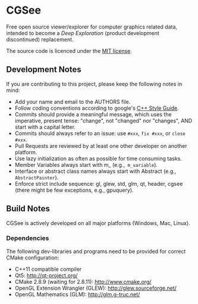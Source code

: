 # CGSee

Free open source viewer/explorer for computer graphics related data, intended to become a *Deep Exploration* (product development discontinued) replacement.

The source code is licenced under the [MIT license](http://opensource.org/licenses/MIT).

## Development Notes

If you are contributing to this project, please keep the following notes in mind:
* Add your name and email to the AUTHORS file.
* Follow coding conventions according to google's [C++ Style Guide](http://google-styleguide.googlecode.com/svn/trunk/cppguide.xml).
* Commits should provide a meaningful  message, which uses the imperative, present tense: "change", not "changed" nor "changes", AND start with a capital letter.
* Commits should always refer to an issue: use ```#xxx```, ```fix #xxx```, or ```close #xxx```.
* Pull Requests are reviewed by at least one other developer on another platform.
* Use lazy initialization as often as possible for time consuming tasks.
* Member Variables always start with m_ (e.g.,``` m_variable```).
* Interface or abstract class names always start with Abstract (e.g., ```AbstractPainter```).
* Enforce strict include sequence: gl, glew, std, glm, qt, header, cgsee (there might be few exceptions, e.g., gpuquery).

## Build Notes

CGSee is actively developed on all major platforms (Windows, Mac, Linux).

### Dependencies

The following dev-libraries and programs need to be provided for correct CMake configuration:
* C++11 compatible compiler
* Qt5: http://qt-project.org/
* CMake 2.8.9 (waiting for 2.8.11): http://www.cmake.org/
* OpenGL Extension Wrangler (GLEW): http://glew.sourceforge.net/
* OpenGL Mathematics (GLM): http://glm.g-truc.net/
